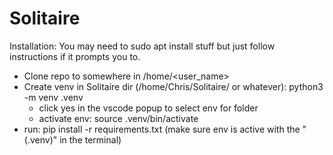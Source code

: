 # Solitaire

Installation:
You may need to sudo apt install stuff but just follow instructions if it prompts you to.


- Clone repo to somewhere in /home/<user_name>
- Create venv in Solitaire dir (/home/Chris/Solitaire/ or whatever):  python3 -m venv .venv
  - click yes in the vscode popup to select env for folder
  - activate env: source .venv/bin/activate
- run: pip install -r requirements.txt (make sure env is active with the "(.venv)" in the terminal)
